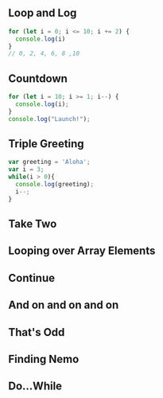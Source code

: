 ## Loop and Log

```javascript
for (let i = 0; i <= 10; i += 2) {
  console.log(i) 
}
// 0, 2, 4, 6, 8 ,10
```

## Countdown
```javascript
for (let i = 10; i >= 1; i--) {
  console.log(i);
}
console.log("Launch!");
```
## Triple Greeting
```javascript
var greeting = 'Aloha';
var i = 3; 
while(i > 0){
  console.log(greeting);
  i--;
}
```
## Take Two
## Looping over Array Elements
## Continue
## And on and on and on
## That's Odd
## Finding Nemo
## Do...While
